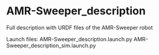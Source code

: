 # AMR-Sweeper_description
Full description with URDF files of the AMR-Sweeper robot

Launch files: 
AMR-Sweeper_description.launch.py
AMR-Sweeper_description_sim.launch.py